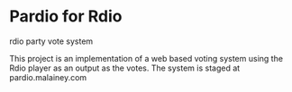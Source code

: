 Pardio for Rdio
==========

rdio party vote system

This project is an implementation of a web based voting system using the Rdio player as an output as the votes. The system is staged at pardio.malainey.com
